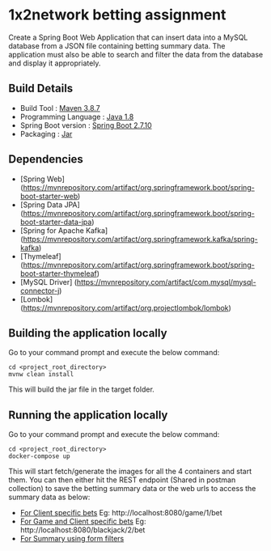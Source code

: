 # 1x2network betting assignment

Create a Spring Boot Web Application that can insert data into a MySQL database from a JSON
file containing betting summary data. The application must also be able to search and filter the
data from the database and display it appropriately.

## Build Details

- Build Tool : [Maven 3.8.7](https://maven.apache.org/docs/3.8.7/release-notes.html)
- Programming Language : [Java 1.8](https://www.oracle.com/in/java/technologies/javase/javase8-archive-downloads.html)
- Spring Boot version : [Spring Boot 2.7.10](https://docs.spring.io/spring-boot/docs/2.7.10/)
- Packaging : [Jar](https://docs.oracle.com/javase/8/docs/technotes/guides/jar/jarGuide.html)


## Dependencies

- [Spring Web] (https://mvnrepository.com/artifact/org.springframework.boot/spring-boot-starter-web)
- [Spring Data JPA] (https://mvnrepository.com/artifact/org.springframework.boot/spring-boot-starter-data-jpa)
- [Spring for Apache Kafka] (https://mvnrepository.com/artifact/org.springframework.kafka/spring-kafka)
- [Thymeleaf] (https://mvnrepository.com/artifact/org.springframework.boot/spring-boot-starter-thymeleaf)
- [MySQL Driver] (https://mvnrepository.com/artifact/com.mysql/mysql-connector-j)
- [Lombok] (https://mvnrepository.com/artifact/org.projectlombok/lombok)
 
## Building the application locally

Go to your command prompt and execute the below command:

```shell
cd <project_root_directory>
mvnw clean install
```

This will build the jar file in the target folder.

## Running the application locally

Go to your command prompt and execute the below command:

```shell
cd <project_root_directory>
docker-compose up
```

This will start fetch/generate the images for all the 4 containers and start them. You can then either hit the REST endpoint (Shared in postman collection) to save the betting summary data or the web urls to access the summary data as below:

- [For Client specific bets](http://localhost:8080/{gameName}/{clientId}/bet) 
Eg: http://localhost:8080/game/1/bet
- [For Game and Client specific bets](http://localhost:8080/game/{clientId}/bet) 
Eg: http://localhost:8080/blackjack/2/bet
- [For Summary using form filters](http://localhost:8080/summary/) 
